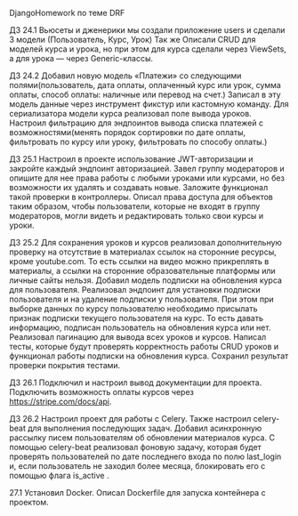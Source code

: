 DjangoHomework по теме DRF 


ДЗ 24.1 Вьюсеты и дженерики мы создали приложение users и сделали 3 модели (Пользователь, Курс, Урок)
Так же Описали CRUD для моделей курса и урока, но при этом для курса сделали через ViewSets, а для урока — через Generic-классы.

ДЗ 24.2 Добавил новую модель «Платежи» со следующими полями(пользователь, дата оплаты, оплаченный курс или урок, сумма оплаты, способ оплаты: наличные или перевод на счет.)
Записал в эту модель данные через инструмент фикстур или кастомную команду.
Для сериализатора модели курса реализовал поле вывода уроков.
Настроил фильтрацию для эндпоинтов вывода списка платежей с возможностями(менять порядок сортировки по дате оплаты, фильтровать по курсу или уроку, фильтровать по способу оплаты.)

ДЗ 25.1 Настроил в проекте использование JWT-авторизации и закройте каждый эндпоинт авторизацией.
Завел группу модераторов и опишите для нее права работы с любыми уроками или курсами, но без возможности их удалять и создавать новые. Заложите функционал такой проверки в контроллеры.
Описал права доступа для объектов таким образом, чтобы пользователи, которые не входят в группу модераторов, могли видеть и редактировать только свои курсы и уроки.

ДЗ 25.2 Для сохранения уроков и курсов реализовал дополнительную проверку на отсутствие в материалах ссылок на сторонние ресурсы, кроме youtube.com.
То есть ссылки на видео можно прикреплять в материалы, а ссылки на сторонние образовательные платформы или личные сайты нельзя.
Добавил модель подписки на обновления курса для пользователя.
Реализовал эндпоинт для установки подписки пользователя и на удаление подписки у пользователя.
При этом при выборке данных по курсу пользователю необходимо присылать признак подписки текущего пользователя на курс. То есть давать информацию, подписан пользователь на обновления курса или нет.
Реализовал пагинацию для вывода всех уроков и курсов.
Написал тесты, которые будут проверять корректность работы CRUD уроков и функционал работы подписки на обновления курса.
Сохранил результат проверки покрытия тестами.

ДЗ 26.1 Подключил и настроил вывод документации для проекта.
Подключить возможность оплаты курсов через https://stripe.com/docs/api.

ДЗ 26.2 Настроил проект для работы с Celery. Также настроил celery-beat для выполнения последующих задач.
Добавил асинхронную рассылку писем пользователям об обновлении материалов курса.
С помощью celery-beat реализовал фоновую задачу, которая будет проверять пользователей по дате последнего входа по полю 
last_login и, если пользователь не заходил более месяца, блокировать его с помощью флага is_active .

27.1 Установил Docker.
Описал Dockerfile для запуска контейнера с проектом.